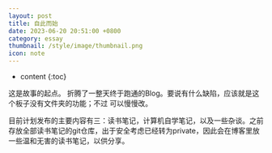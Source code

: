 ```yaml
---
layout: post
title: 自此而始
date: 2023-06-20 20:51:00 +0800
category: essay
thumbnail: /style/image/thumbnail.png
icon: note
---
```



* content
{:toc}

这是故事的起点。
折腾了一整天终于跑通的Blog。要说有什么缺陷，应该就是这个板子没有文件夹的功能；不过 可以慢慢改。

目前计划发布的主要内容有三：读书笔记，计算机自学笔记，以及一些杂谈。之前存放全部读书笔记的git仓库，出于安全考虑已经转为private，因此会在博客里放一些温和无害的读书笔记，以供分享。